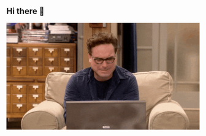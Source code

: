 ## Hi there 👋


<img src = "https://github.com/ShYakov/ShYakov/blob/main/giphy.gif" alt="The Unlimted" width="800">
